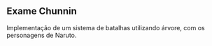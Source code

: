 ## Exame Chunnin

Implementação de um sistema de batalhas utilizando árvore, com os personagens de Naruto.

